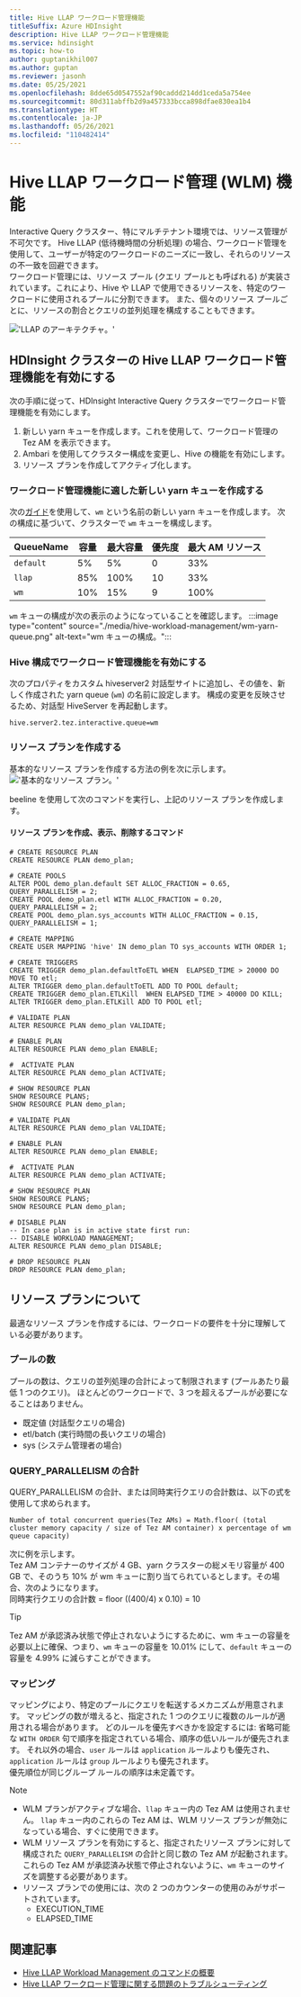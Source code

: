 ```yaml
---
title: Hive LLAP ワークロード管理機能
titleSuffix: Azure HDInsight
description: Hive LLAP ワークロード管理機能
ms.service: hdinsight
ms.topic: how-to
author: guptanikhil007
ms.author: guptan
ms.reviewer: jasonh
ms.date: 05/25/2021
ms.openlocfilehash: 8dde65d0547552af90caddd214dd1ceda5a754ee
ms.sourcegitcommit: 80d311abffb2d9a457333bcca898dfae830ea1b4
ms.translationtype: HT
ms.contentlocale: ja-JP
ms.lasthandoff: 05/26/2021
ms.locfileid: "110482414"
---
```

# <a name="hive-llap-workload-management-wlm-feature"></a>Hive LLAP ワークロード管理 (WLM) 機能
Interactive Query クラスター、特にマルチテナント環境では、リソース管理が不可欠です。 Hive LLAP (低待機時間の分析処理) の場合、ワークロード管理を使用して、ユーザーが特定のワークロードのニーズに一致し、それらのリソースの不一致を回避できます。 <br> ワークロード管理には、リソース プール (クエリ プールとも呼ばれる) が実装されています。これにより、Hive や LLAP で使用できるリソースを、特定のワークロードに使用されるプールに分割できます。
また、個々のリソース プールごとに、リソースの割合とクエリの並列処理を構成することもできます。

!['LLAP のアーキテクチャ。'](./media/hive-workload-management/llap-architecture.png)

## <a name="enable-hive-llap-workload-management-feature-for-hdinsight-clusters"></a>HDInsight クラスターの Hive LLAP ワークロード管理機能を有効にする

次の手順に従って、HDInsight Interactive Query クラスターでワークロード管理機能を有効にします。
1. 新しい yarn キューを作成します。これを使用して、ワークロード管理の Tez AM を表示できます。
2. Ambari を使用してクラスター構成を変更し、Hive の機能を有効にします。
3. リソース プランを作成してアクティブ化します。

### <a name="create-a-new-yarn-queue-suitable-for-workload-management-feature"></a>ワークロード管理機能に適した新しい yarn キューを作成する
次の[ガイド](../hdinsight-troubleshoot-yarn.md)を使用して、`wm` という名前の新しい yarn キューを作成します。
次の構成に基づいて、クラスターで `wm` キューを構成します。

| QueueName   | 容量 | 最大容量 | 優先度 | 最大 AM リソース |
|------------|---------|--------------|----------|---------------------|
| `default`   | 5%       | 5%           | 0        | 33%                 |
| `llap`      | 85%      | 100%         | 10       | 33%                 |
| `wm`        | 10%      | 15%          | 9        | 100%                |

`wm` キューの構成が次の表示のようになっていることを確認します。
:::image type="content" source="./media/hive-workload-management/wm-yarn-queue.png" alt-text="wm キューの構成。":::

### <a name="enable-workload-management-feature-in-hive-configs"></a>Hive 構成でワークロード管理機能を有効にする
次のプロパティをカスタム hiveserver2 対話型サイトに追加し、その値を、新しく作成された yarn queue (`wm`) の名前に設定します。 構成の変更を反映させるため、対話型 HiveServer を再起動します。
```
hive.server2.tez.interactive.queue=wm
```

### <a name="create-resource-plan"></a>リソース プランを作成する
基本的なリソース プランを作成する方法の例を次に示します。
!['基本的なリソース プラン。'](./media/hive-workload-management/wlm-resourceplan.jpg)

beeline を使用して次のコマンドを実行し、上記のリソース プランを作成します。

#### <a name="commands-to-create-view-and-drop-the-resource-plan"></a>リソース プランを作成、表示、削除するコマンド
```hql
# CREATE RESOURCE PLAN
CREATE RESOURCE PLAN demo_plan;

# CREATE POOLS
ALTER POOL demo_plan.default SET ALLOC_FRACTION = 0.65, QUERY_PARALLELISM = 2;
CREATE POOL demo_plan.etl WITH ALLOC_FRACTION = 0.20, QUERY_PARALLELISM = 2;
CREATE POOL demo_plan.sys_accounts WITH ALLOC_FRACTION = 0.15, QUERY_PARALLELISM = 1;

# CREATE MAPPING
CREATE USER MAPPING 'hive' IN demo_plan TO sys_accounts WITH ORDER 1;
 
# CREATE TRIGGERS
CREATE TRIGGER demo_plan.defaultToETL WHEN  ELAPSED_TIME > 20000 DO MOVE TO etl;
ALTER TRIGGER demo_plan.defaultToETL ADD TO POOL default;
CREATE TRIGGER demo_plan.ETLKill  WHEN ELAPSED_TIME > 40000 DO KILL;
ALTER TRIGGER demo_plan.ETLKill ADD TO POOL etl;

# VALIDATE PLAN
ALTER RESOURCE PLAN demo_plan VALIDATE;

# ENABLE PLAN
ALTER RESOURCE PLAN demo_plan ENABLE;

#  ACTIVATE PLAN
ALTER RESOURCE PLAN demo_plan ACTIVATE;

# SHOW RESOURCE PLAN
SHOW RESOURCE PLANS;
SHOW RESOURCE PLAN demo_plan;

# VALIDATE PLAN
ALTER RESOURCE PLAN demo_plan VALIDATE;

# ENABLE PLAN
ALTER RESOURCE PLAN demo_plan ENABLE;

#  ACTIVATE PLAN
ALTER RESOURCE PLAN demo_plan ACTIVATE;

# SHOW RESOURCE PLAN
SHOW RESOURCE PLANS;
SHOW RESOURCE PLAN demo_plan;

# DISABLE PLAN
-- In case plan is in active state first run:
-- DISABLE WORKLOAD MANAGEMENT;
ALTER RESOURCE PLAN demo_plan DISABLE;

# DROP RESOURCE PLAN
DROP RESOURCE PLAN demo_plan;
```

## <a name="understanding-resource-plan"></a>リソース プランについて
最適なリソース プランを作成するには、ワークロードの要件を十分に理解している必要があります。

### <a name="number-of-pools"></a>プールの数
プールの数は、クエリの並列処理の合計によって制限されます (プールあたり最低 1 つのクエリ)。
ほとんどのワークロードで、3 つを超えるプールが必要になることはありません。 
- 既定値 (対話型クエリの場合) 
- etl/batch (実行時間の長いクエリの場合)
- sys (システム管理者の場合)

### <a name="total-query_parallelism"></a>QUERY_PARALLELISM の合計
QUERY_PARALLELISM の合計、または同時実行クエリの合計数は、以下の式を使用して求められます。

```
Number of total concurrent queries(Tez AMs) = Math.floor( (total cluster memory capacity / size of Tez AM container) x percentage of wm queue capacity)
```

次に例を示します。 <br/>
Tez AM コンテナーのサイズが 4 GB、yarn クラスターの総メモリ容量が 400 GB で、そのうち 10% が wm キューに割り当てられているとします。その場合、次のようになります。 <br/>
同時実行クエリの合計数 = floor ((400/4) x 0.10) = 10

> [!Tip]
> Tez AM が承認済み状態で停止されないようにするために、wm キューの容量を必要以上に確保、つまり、`wm` キューの容量を 10.01% にして、`default` キューの容量を 4.99% に減らすことができます。

### <a name="mappings"></a>マッピング
マッピングにより、特定のプールにクエリを転送するメカニズムが用意されます。 マッピングの数が増えると、指定された 1 つのクエリに複数のルールが適用される場合があります。 どのルールを優先すべきかを設定するには: 省略可能な `WITH ORDER` 句で順序を指定されている場合、順序の低いルールが優先されます。 それ以外の場合、`user` ルールは `application` ルールよりも優先され、`application` ルールは `group` ルールよりも優先されます。 <br/>
優先順位が同じグループ ルールの順序は未定義です。


> [!Note]
> * WLM プランがアクティブな場合、`llap` キュー内の Tez AM は使用されません。 `llap` キュー内のこれらの Tez AM は、WLM リソース プランが無効になっている場合、すぐに使用できます。
> * WLM リソース プランを有効にすると、指定されたリソース プランに対して構成された `QUERY_PARALLELISM` の合計と同じ数の Tez AM が起動されます。 これらの Tez AM が承認済み状態で停止されないように、`wm` キューのサイズを調整する必要があります。
> * リソース プランでの使用には、次の 2 つのカウンターの使用のみがサポートされています。
>    * EXECUTION_TIME
>    * ELAPSED_TIME

## <a name="related-articles"></a>関連記事
* [Hive LLAP Workload Management のコマンドの概要](workload-management-commands.md)
* [Hive LLAP ワークロード管理に関する問題のトラブルシューティング](troubleshoot-workload-management-issues.md)



